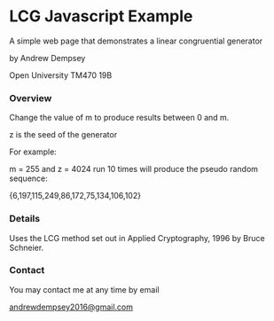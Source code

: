 # LCG Javascript Example

A simple web page that demonstrates a linear congruential generator

by Andrew Dempsey

Open University TM470 19B

### Overview

Change the value of m to produce results between 0 and m.

z is the seed of the generator

For example:

m = 255 and z = 4024 run 10 times will produce the pseudo random sequence:

{6,197,115,249,86,172,75,134,106,102}

### Details

Uses the LCG method set out in Applied Cryptography, 1996 by Bruce Schneier. 

### Contact

You may contact me at any time by email

[andrewdempsey2016@gmail.com](andrewdempsey2016@gmail.com)